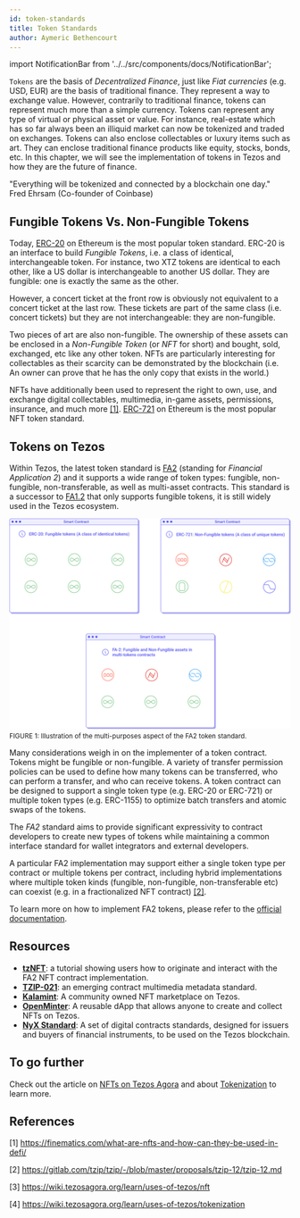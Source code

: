 ```yaml
---
id: token-standards
title: Token Standards
author: Aymeric Bethencourt
---
```


import NotificationBar from '../../src/components/docs/NotificationBar';

`Tokens` are the basis of _Decentralized Finance_, just like _Fiat currencies_ (e.g. USD, EUR) are the basis of traditional finance. They represent a way to exchange value. However, contrarily to traditional finance, tokens can represent much more than a simple currency. Tokens can represent any type of virtual or physical asset or value. For instance, real-estate which has so far always been an illiquid market can now be tokenized and traded on exchanges. Tokens can also enclose collectables or luxury items such as art. They can enclose traditional finance products like equity, stocks, bonds, etc. In this chapter, we will see the implementation of tokens in Tezos and how they are the future of finance.

<NotificationBar>
  <p>"Everything will be tokenized and connected by a blockchain one day."
  <br />Fred Ehrsam (Co-founder of Coinbase)</p>
</NotificationBar>

## Fungible Tokens Vs. Non-Fungible Tokens
Today, [ERC-20](https://ethereum.org/en/developers/docs/standards/tokens/) on Ethereum is the most popular token standard. ERC-20 is an interface to build _Fungible Tokens_, i.e. a class of identical, interchangeable token. For instance, two XTZ tokens are identical to each other, like a US dollar is interchangeable to another US dollar. They are fungible: one is exactly the same as the other.

However, a concert ticket at the front row is obviously not equivalent to a concert ticket at the last row. These tickets are part of the same class (i.e. concert tickets) but they are not interchangeable: they are non-fungible. 

Two pieces of art are also non-fungible. The ownership of these assets can be enclosed in a _Non-Fungible Token_ (or _NFT_ for short) and bought, sold, exchanged, etc like any other token. NFTs are particularly interesting for collectables as their scarcity can be demonstrated by the blockchain (i.e. An owner can prove that he has the only copy that exists in the world.)

NFTs have additionally been used to represent the right to own, use, and exchange digital collectables, multimedia, in-game assets, permissions, insurance, and much more [[1]](/defi/token-standards#references). [ERC-721](https://ethereum.org/en/developers/docs/standards/tokens/) on Ethereum is the most popular NFT token standard.

## Tokens on Tezos
Within Tezos, the latest token standard is [FA2](https://gitlab.com/tzip/tzip/-/blob/master/proposals/tzip-12/tzip-12.md) (standing for _Financial Application 2_) and it supports a wide range of token types: fungible, non-fungible, non-transferable, as well as multi-asset contracts. This standard is a successor to [FA1.2](https://assets.tqtezos.com/docs/token-contracts/fa12/1-fa12-intro/) that only supports fungible tokens, it is still widely used in the Tezos ecosystem.

![](../../static/img/defi/tokens.svg)
<small className="figure">FIGURE 1: Illustration of the multi-purposes aspect of the FA2 token standard.</small>

Many considerations weigh in on the implementer of a token contract. Tokens might be fungible or non-fungible. A variety of transfer permission policies can be used to define how many tokens can be transferred, who can perform a transfer, and who can receive tokens. A token contract can be designed to support a single token type (e.g. ERC-20 or ERC-721) or multiple token types (e.g. ERC-1155) to optimize batch transfers and atomic swaps of the tokens.

The _FA2_ standard aims to provide significant expressivity to contract developers to create new types of tokens while maintaining a common interface standard for wallet integrators and external developers.

A particular FA2 implementation may support either a single token type per contract or multiple tokens per contract, including hybrid implementations where multiple token kinds (fungible, non-fungible, non-transferable etc) can coexist (e.g. in a fractionalized NFT contract) [[2]](/defi/token-standards#references).

To learn more on how to implement FA2 tokens, please refer to the [official documentation](https://gitlab.com/tzip/tzip/-/blob/master/proposals/tzip-12/tzip-12.md).

## Resources
- **[tzNFT](https://github.com/tqtezos/nft-tutorial)**: a tutorial showing users how to originate and interact with the FA2 NFT contract implementation.
- **[TZIP-021](https://gitlab.com/tzip/tzip/-/blob/tzip-21-spec/proposals/tzip-21/tzip-21.md)**: an emerging contract multimedia metadata standard.
- **[Kalamint](https://kalamint.io/)**: A community owned NFT marketplace on Tezos.
- **[OpenMinter](https://github.com/tqtezos/minter)**: A reusable dApp that allows anyone to create and collect NFTs on Tezos.
- **[NyX Standard](https://gitlab.com/equisafe/nyx)**: A set of digital contracts standards, designed for issuers and buyers of financial instruments, to be used on the Tezos blockchain.

## To go further
Check out the article on [NFTs on Tezos Agora](https://wiki.tezosagora.org/learn/uses-of-tezos/nft) and about [Tokenization](https://wiki.tezosagora.org/learn/uses-of-tezos/tokenization) to learn more.

## References

[1] https://finematics.com/what-are-nfts-and-how-can-they-be-used-in-defi/

[2] https://gitlab.com/tzip/tzip/-/blob/master/proposals/tzip-12/tzip-12.md

[3] https://wiki.tezosagora.org/learn/uses-of-tezos/nft

[4] https://wiki.tezosagora.org/learn/uses-of-tezos/tokenization

